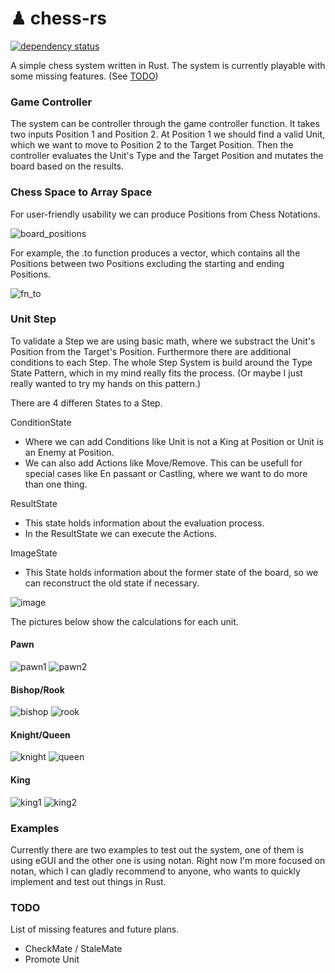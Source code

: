 
# ♟ chess-rs

[![dependency status](https://deps.rs/repo/github/hokkonsz/chess-rs/status.svg)](https://deps.rs/repo/github/hokkonsz/chess-rs)

A simple chess system written in Rust. The system is currently playable with some missing features. (See [TODO](https://github.com/hokkonsz/chess-rs/edit/main/README.md#todo "TODO"))

### Game Controller

The system can be controller through the game controller function. It takes two inputs Position 1 and Position 2. At Position 1 we should find a valid Unit, which we want to move to Position 2 to the Target Position. Then the controller evaluates the Unit's Type and the Target Position and mutates the board based on the results.

### Chess Space to Array Space

For user-friendly usability we can produce Positions from Chess Notations.

![board_positions](https://user-images.githubusercontent.com/54407548/222514238-07e80059-bf42-41af-8fa0-caa919778771.png)

For example, the .to function produces a vector, which contains all the Positions between two Positions excluding the starting and ending Positions.

![fn_to](https://user-images.githubusercontent.com/54407548/222775625-96354bb8-a068-4729-8eb7-e8702c069f63.png)

### Unit Step

To validate a Step we are using basic math, where we substract the Unit's Position from the Target's Position. Furthermore there are additional conditions to each Step. The whole Step System is build around the Type State Pattern, which in my mind really fits the process. (Or maybe I just really wanted to try my hands on this pattern.)

There are 4 differen States to a Step.

ConditionState

  - Where we can add Conditions like Unit is not a King at Position or Unit is an Enemy at Position.
  - We can also add Actions like Move/Remove. This can be usefull for special cases like En passant or Castling, where we want to do more than one thing.
  
ResultState

  - This state holds information about the evaluation process.
  - In the ResultState we can execute the Actions.

ImageState

  - This State holds information about the former state of the board, so we can reconstruct the old state if necessary.

![image](https://user-images.githubusercontent.com/54407548/222757554-b7e2d55b-bfaa-4bf3-acfe-6484504c4c10.png)

The pictures below show the calculations for each unit.

#### Pawn

![pawn1](https://user-images.githubusercontent.com/54407548/222778356-2c743059-a499-40d6-bd10-241bec08502b.png)
![pawn2](https://user-images.githubusercontent.com/54407548/222778371-fa3129c1-d744-41ef-b72a-fae912c1e0cf.png)

#### Bishop/Rook

![bishop](https://user-images.githubusercontent.com/54407548/222780200-4f19aac3-d079-4867-bf85-ba1659031cbb.png)
![rook](https://user-images.githubusercontent.com/54407548/222780213-85fd7dcb-4304-4896-b6ce-ecc2309f9473.png)

#### Knight/Queen

![knight](https://user-images.githubusercontent.com/54407548/222780243-61bf9e0d-1b8e-496e-b717-7ee68c579b43.png)
![queen](https://user-images.githubusercontent.com/54407548/222780263-1e5df148-191c-44a3-9c6f-51ced47632f6.png)

#### King

![king1](https://user-images.githubusercontent.com/54407548/222780674-704aa34f-d09b-4032-bff7-7bb0c6a2573b.png)
![king2](https://user-images.githubusercontent.com/54407548/222780691-7391bbf3-15c9-455e-bf1e-0ae1ff6859ed.png)

### Examples

Currently there are two examples to test out the system, one of them is using eGUI and the other one is using notan. Right now I'm more focused on notan, which I can gladly recommend to anyone, who wants to quickly implement and test out things in Rust.

### TODO

List of missing features and future plans.

* CheckMate / StaleMate
* Promote Unit
